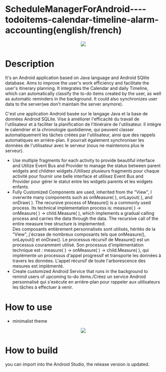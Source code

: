 # ScheduleManagerForAndroid----todoitems-calendar-timeline-alarm-accounting(english/french)

<div align=center>
<img src="https://user-images.githubusercontent.com/53630148/193409294-eb907c2d-078a-4e0b-ac90-6e9590bbb28f.png">
</div>

# Description
It's an Android application based on Java language and Android SQlite database. Aims to improve the user's work efficiency and facilitate the user's itinerary planning. 
It integrates the Calendar and daily Timeline, which can automatically classify the to-do items created by the user, as well as automatic reminders in the background. 
It could also synchronizes user data to the server(we don't maintain the server anymore).  

C'est une application Android basée sur le langage Java et la base de données Android SQLite. Vise à améliorer l'efficacité du travail de l'utilisateur et à faciliter la planification de l'itinéraire de l'utilisateur.
Il intègre le calendrier et la chronologie quotidienne, qui peuvent classer automatiquement les tâches créées par l'utilisateur, ainsi que des rappels automatiques en arrière-plan.
Il pourrait également synchroniser les données de l'utilisateur avec le serveur (nous ne maintenons plus le serveur).

-	Use multiple fragments for each activity to provide beautiful interface and Utilize Event Bus and Provider to manage the status between parent widgets and children widgets./Utilisez plusieurs fragments pour chaque activité pour fournir une belle interface et utilisez Event Bus and Provider pour gérer le statut entre les widgets parents et les widgets enfants.  
-	Fully Customized Components are used, inherited from the "View", I overwrite many components such as onMeasure( ), onLayout( ), and onDraw( ). The recursive process of Measure() is a commonly used process. Its technical implementation process is: measure( ) → onMeasure( ) → child.Measure( ), which implements a gradual calling process and carries the data through the data. The recursive call of the entire measure tree structure is implemented.  
  Des composants entièrement personnalisés sont utilisés, hérités de la "View", j'écrase de nombreux composants tels que onMeasure(), onLayout() et onDraw(). Le processus récursif de Measure() est un processus couramment utilisé. Son processus d'implémentation technique est : measure( ) → onMeasure( ) → child.Measure( ), qui implémente un processus d'appel progressif et transporte les données à travers les données. L'appel récursif de toute l'arborescence des mesures est implémenté.  
-	Create customized Android Service that runs in the background to remind users of upcoming to-do items./Créez un service Android personnalisé qui s'exécute en arrière-plan pour rappeler aux utilisateurs les tâches à effectuer à venir.  

# How to use
- minimalist theme  
<div align=center>
<img src="https://user-images.githubusercontent.com/53630148/193410415-79bab4d6-0147-4ce7-bdaf-bae88b5d735f.gif">
</div>



# How to build
you can import into the Android Studio, the release version is updated.
